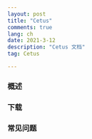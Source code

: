```yaml
---
layout: post
title: "Cetus"
comments: true
lang: ch
date: 2021-3-12
description: "Cetus 文档"
tag: Cetus

---
```


### 概述



### 下载





### 常见问题